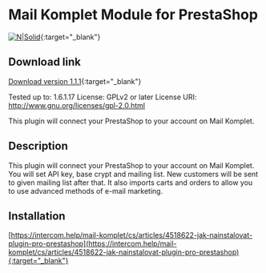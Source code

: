 # Mail Komplet Module for PrestaShop

[![N|Solid](https://www.webkomplet.cz/mydata/themes/webkomplet/img/logos/mail-komplet-logo.svg)](https://www.mail-komplet.cz){:target="_blank"}

## Download link
[Download version 1.1.1](https://github.com/Webkomplet/PrestashopModule/archive/master.zip){:target="_blank"}

Tested up to: 1.6.1.17
License: GPLv2 or later
License URI: http://www.gnu.org/licenses/gpl-2.0.html

This plugin will connect your PrestaShop to your account on Mail Komplet.

## Description

This plugin will connect your PrestaShop to your account on Mail Komplet. You will set API key, base crypt and
mailing list. New customers will be sent to given mailing list after that. It also imports carts and orders to allow you to use advanced methods of e-mail marketing.

## Installation

[https://intercom.help/mail-komplet/cs/articles/4518622-jak-nainstalovat-plugin-pro-prestashop](https://intercom.help/mail-komplet/cs/articles/4518622-jak-nainstalovat-plugin-pro-prestashop){:target="_blank"}